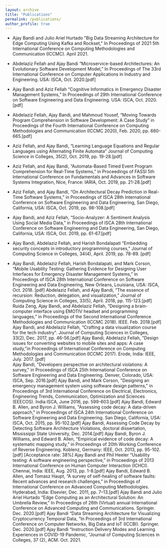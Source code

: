 ```yaml
---
layout: archive
title: "Publications"
permalink: /publications/
author_profile: true
---
```


* Ajay Bandi and Julio Ariel Hurtado "Big Data Streaming Architecture for Edge Computing Using Kafka and Rockset," In Proceedings of 2021 5th International Conference on Computing Methodologies and Communication (ICCMC). April 2021.

* Abdelaziz Fellah and Ajay Bandi “Microservice-based Architectures: An Evolutionary Software Development Model,” In Proceedings of The 33rd International Conference on Computer Applications in Industry and Engineering. USA: ISCA, Oct. 2020.[pdf]

* Ajay Bandi and Aziz Fellah “Cognitive Informatics in Emergency Disaster Management Systems,” In Proceedings of 29th International Conference on Software Engineering and Data Engineering. USA: ISCA, Oct. 2020.[pdf]

* Abdelaziz Fellah, Ajay Bandi, and Mahmoud Yousef, “Moving Towards Program Comprehension in Software Development: A Case Study” in Proceedings of the Fourth International Conference on Computing Methodologies and Communication (ICCMC 2020), Feb. 2020, pp. 660-665.[pdf]

* Aziz Fellah, and Ajay Bandi, “Learning Language Equations and Regular Languages using Alternating Finite Automata” Journal of Computing Science in Colleges, 35(2), Oct. 2019, pp. 19-28.[pdf]

* Aziz Fellah, and Ajay Bandi, “Automata-Based Timed Event Program Comprehension for Real-Time Systems,” in Proceedings of FASSI 5th International Conference on Fundamentals and Advances in Software Systems Integration, Nice, France: IARIA, Oct. 2019, pp. 21-28.[pdf]

* Aziz Fellah, and Ajay Bandi, “On Architectural Decay Prediction in Real-Time Software Systems,” in Proceedings of ISCA 28th International Conference on Software Engineering and Data Engineering, San Diego, California, USA: ISCA, Oct. 2019, pp. 98-108.[pdf]

* Ajay Bandi, and Aziz Fellah, “Socio-Analyzer: A Sentiment Analysis Using Social Media Data,” in Proceedings of ISCA 28th International Conference on Software Engineering and Data Engineering, San Diego, California, USA: ISCA, Oct. 2019, pp. 61-67.[pdf]

* Ajay Bandi, Abdelaziz Fellah, and Harish Bondalapati “Embedding security concepts in introductory programming courses,” Journal of Computing Science in Colleges, 34(4), April. 2019, pp. 78-89. [pdf]

* Ajay Bandi, Abdelaziz Fellah, Harish Bondalapati, and Mark Corson, “Mobile Usability Testing: Gathering Evidence for Designing User Interfaces for Emergency Disaster Management Systems,” in Proceedings of ISCA 28th International Conference on Software Engineering and Data Engineering, New Orleans, Louisiana, USA: ISCA, Oct. 2018. [pdf]
Abdelaziz Fellah, and Ajay Bandi, “The essence of recursion: Reduction, delegation, and visualization,” Journal of Computing Science in Colleges, 33(5), April. 2018, pp. 115-123.[pdf]
Ruida Zeng, Ajay Bandi, and Abdelaziz Fellah, “Designing a brain-computer interface using EMOTIV headset and programming languages,” in Proceedings of the Second International Conference Methodologies and Communication (ICCMC 2018). IEEE. Feb. 2018.[pdf]
Ajay Bandi, and Abdelaziz Fellah, “Crafting a data visualization course for the tech industry". Journal of Computing Sciences in Colleges, 33(2), Dec. 2017, pp. 46-56.[pdf]
Ajay Bandi, Abdelaziz Fellah, "Design issues for converting websites to mobile sites and apps: A case study,"in Proceedings of International Conference on Computing Methodologies and Communication (ICCMC 2017). Erode, India: IEEE, July. 2017. [pdf]  
Ajay Bandi, "Developers perspective on architectural violations: A survey," in Proceedings of ISCA 25th International Conference on Software Engineering and Data Engineering. Denver, Colorado, USA: ISCA, Sep. 2016.[pdf]
Ajay Bandi, and Mark Corson, "Designing an emergency management system using software design patterns," in Proceedings of 3rd International Conference on Electrical, Electronics, Engineering Trends, Communication, Optimization and Sciences (EEECOS). India ISCA, June 2016, pp. 599-603.[pdf]
Ajay Bandi, Edward B. Allen, and Byron J. Williams, "Assessing code decay: A data-driven approach," in Proceedings of ISCA 24th International Conference on Software Engineering and Data Engineering. San Diego, California, USA: ISCA, Oct. 2015, pp. 95-102.[pdf] 
Ajay Bandi, Assessing Code Decay by Detecting Software Architecture Violations, doctoral dissertation, Mississippi State University, Dec. 2014.[pdf]
Ajay Bandi, Byron J. Williams, and Edward B. Allen, “Empirical evidence of code decay: A systematic mapping study,” in Proceedings of 20th Working Conference of Reverse Engineering. Koblenz, Germany: IEEE, Oct. 2013, pp. 95-102. [pdf] [Acceptance rate: 38%]
Ajay Bandi and Phil Heeler “Usability testing: A software engineering perspective,” in Proceedings of 2013 International Conference on Human Computer Interaction (ICHCI). Chennai, India: IEEE, Aug. 2013, pp. 1-8.[pdf]
Ajay Bandi, Edward B. Allen, and Tomasz Haupt, “A survey of self-healing of software faults: Recent advances and research challenges,” in Proceedings of International Conference on Advanced Computing Methodologies. Hyderabad, India: Elsevier, Dec. 2011, pp. 7–13.[pdf]
Ajay Bandi and Julio Ariel Hurtado “Edge Computing as an Architectural Solution: An Umbrella Review,” In Proceedings of 26th (Virtual) annual International Conference on Advanced Computing and Communications. Springer. Dec. 2020.[pdf]
Ajay Bandi “Data Streaming Architecture for Visualizing Cryptocurrency Temporal Data, ”In Proceedings of 3rd International Conference on Computer Networks, Big Data and IoT (ICCBI). Springer. Dec. 2020.[pdf]
Ajay Bandi “Instruction Delivery Modes and Learning Experiences in COVID-19 Pandemic, ”Journal of Computing Sciences in Colleges, 37 (2), ACM. Oct. 2021.

<!--  (**IF=7.18, CORE A, JCQ Q1**) -->
<!-- {% if author.googlescholar %}
  You can also find my articles on <u><a href="{{author.googlescholar}}">my Google Scholar profile</a>.</u>
{% endif %}

{% include base_path %}

{% for post in site.publications reversed %}
  {% include archive-single.html %}
{% endfor %} -->
